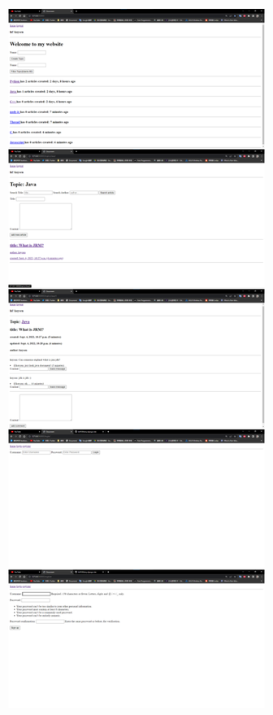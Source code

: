 ![](demos/home-view.png)
![](demos/topic-view.png)
![](demos/article-view.png)
![](demos/login-view.png)
![](demos/register.png)